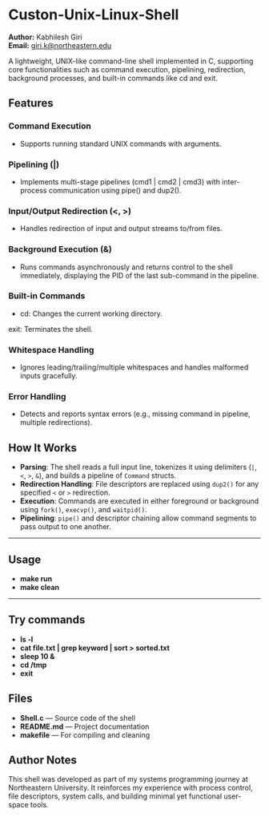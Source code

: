 # Custon-Unix-Linux-Shell

**Author:** Kabhilesh Giri  
**Email:** giri.k@northeastern.edu  

A lightweight, UNIX-like command-line shell implemented in C, supporting core functionalities such as command execution, pipelining, redirection, background processes, and built-in commands like cd and exit.

## Features
### Command Execution
- Supports running standard UNIX commands with arguments.

### Pipelining (|)
- Implements multi-stage pipelines (cmd1 | cmd2 | cmd3) with inter-process communication using pipe() and dup2().

### Input/Output Redirection (<, >)
- Handles redirection of input and output streams to/from files.

### Background Execution (&)
- Runs commands asynchronously and returns control to the shell immediately, displaying the PID of the last sub-command in the pipeline.

### Built-in Commands

- cd: Changes the current working directory.

exit: Terminates the shell.

### Whitespace Handling
- Ignores leading/trailing/multiple whitespaces and handles malformed inputs gracefully.

### Error Handling
- Detects and reports syntax errors (e.g., missing command in pipeline, multiple redirections).

## How It Works
- **Parsing**: The shell reads a full input line, tokenizes it using delimiters (`|`, `<`, `>`, `&`), and builds a pipeline of `Command` structs.
- **Redirection Handling**: File descriptors are replaced using `dup2()` for any specified `<` or `>` redirection.
- **Execution**: Commands are executed in either foreground or background using `fork()`, `execvp()`, and `waitpid()`.
- **Pipelining**: `pipe()` and descriptor chaining allow command segments to pass output to one another.

---

## Usage 
- **make run**
- **make clean**

---

## Try commands
- **ls -l**
- **cat file.txt | grep keyword | sort > sorted.txt**
- **sleep 10 &**
- **cd /tmp**
- **exit**

## Files
- **Shell.c** — Source code of the shell
- **README.md** — Project documentation
- **makefile** — For compiling and cleaning

## Author Notes
This shell was developed as part of my systems programming journey at Northeastern University. It reinforces my experience with process control, file descriptors, system calls, and building minimal yet functional user-space tools.
